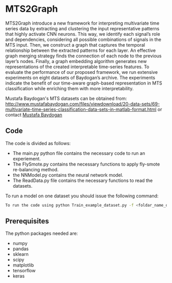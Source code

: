 # MTS2Graph
MTS2Graph introduce a new framework for interpreting multivariate time series data by extracting and clustering the input representative patterns that highly activate CNN neurons. This way, we identify each signal’s role and dependencies, considering all possible combinations of signals in the MTS input. Then, we construct a graph that captures the temporal relationship between the extracted patterns for each layer. An effective graph merging strategy finds the connection of each node to the previous layer’s nodes. Finally, a graph embedding algorithm generates new representations of the created interpretable time-series features. To evaluate the performance of our proposed framework, we run extensive experiments on eight datasets of Baydogan’s archive. The experiments indicate the benefit of our time-aware graph-based representation in MTS classification while enriching them with more interpretability.


Mustafa Baydogan's MTS datasets can be obtained from: http://www.mustafabaydogan.com/files/viewdownload/20-data-sets/69-multivariate-time-series-classification-data-sets-in-matlab-format.html or contact [Mustafa Baydogan](http://www.mustafabaydogan.com/contact/) 


## Code
The code is divided as follows:

* The main.py python file contains the necessary code to run an experiement.
* The FlySmote.py contains the necessary functions to apply fly-smote re-balancing method.
* the NNModel.py contains the neural network model.
* The ReadData.py file contains the necessary functions to read the datasets.

To run a model on one dataset you should issue the following command:

```bash
To run the code using python Train_example_dataset.py -f <foldar_name_data> -d <dataset name>
```

## Prerequisites
The python packages needed are:
* numpy
* pandas
* sklearn
* scipy
* matplotlib
* tensorflow
* keras
